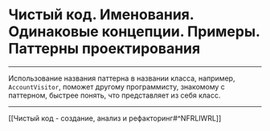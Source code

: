 # Чистый код. Именования. Одинаковые концепции. Примеры. Паттерны проектирования

---

Использование названия паттерна в названии класса, например, `AccountVisitor`, поможет другому программисту, знакомому с паттерном, быстрее понять, что представляет из себя класс.

---

[[Чистый код - создание, анализ и рефакторинг#^NFRLIWRL]]